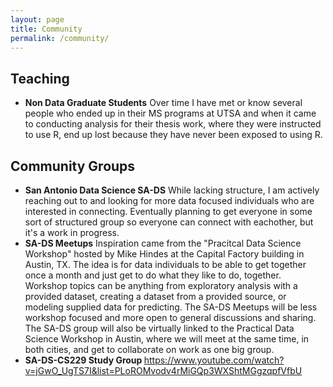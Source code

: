 ```yaml
---
layout: page
title: Community
permalink: /community/
---
```


## Teaching

- <b>Non Data Graduate Students</b> Over time I have met or know several people who ended up in their MS programs at UTSA and when it came to conducting analysis for their thesis work, where they were instructed to use R, end up lost because they have never been exposed to using R.  


## Community Groups

- <b>San Antonio Data Science SA-DS</b> While lacking structure, I am actively reaching out to and looking for more data focused individuals who are interested in connecting.  Eventually planning to get everyone in some sort of structured group so everyone can connect with eachother, but it's a work in progress.
- <b>SA-DS Meetups</b> Inspiration came from the "Pracitcal Data Science Workshop" hosted by Mike Hindes at the Capital Factory building in Austin, TX.  The idea is for data individuals to be able to get together once a month and just get to do what they like to do, together.  Workshop topics can be anything from exploratory analysis with a provided dataset, creating a dataset from a provided source, or modeling supplied data for predicting.  The SA-DS Meetups will be less workshop focused and more open to general discussions and sharing.  The SA-DS group will also be virtually linked to the Practical Data Science Workshop in Austin, where we will meet at the same time, in both cities, and get to collaborate on work as one big group.  
- <b>SA-DS-CS229 Study Group </b> https://www.youtube.com/watch?v=jGwO_UgTS7I&list=PLoROMvodv4rMiGQp3WXShtMGgzqpfVfbU

